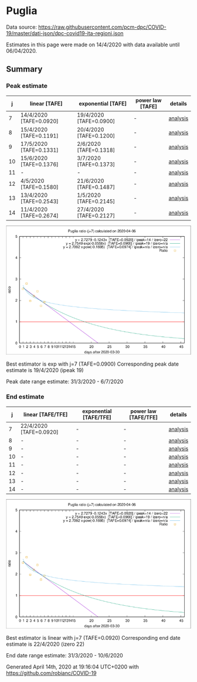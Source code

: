 # Puglia


Data source: https://raw.githubusercontent.com/pcm-dpc/COVID-19/master/dati-json/dpc-covid19-ita-regioni.json

Estimates in this page were made on 14/4/2020 with data available until 06/04/2020.


## Summary 

### Peak estimate 
|j|linear [TAFE]|exponential [TAFE]|power law [TAFE]|details|
|---|----|-----------|---------|-------|
|7|14/4/2020 [TAFE=0.0920]|19/4/2020 [TAFE=0.0900]|-|[analysis](COVID-19_puglia_j7_2020-04-06.md)|
|8|15/4/2020 [TAFE=0.1191]|20/4/2020 [TAFE=0.1200]|-|[analysis](COVID-19_puglia_j8_2020-04-06.md)|
|9|17/5/2020 [TAFE=0.1331]|2/6/2020 [TAFE=0.1318]|-|[analysis](COVID-19_puglia_j9_2020-04-06.md)|
|10|15/6/2020 [TAFE=0.1376]|3/7/2020 [TAFE=0.1373]|-|[analysis](COVID-19_puglia_j10_2020-04-06.md)|
|11|-|-|-|[analysis](COVID-19_puglia_j11_2020-04-06.md)|
|12|4/5/2020 [TAFE=0.1580]|21/6/2020 [TAFE=0.1487]|-|[analysis](COVID-19_puglia_j12_2020-04-06.md)|
|13|13/4/2020 [TAFE=0.2543]|1/5/2020 [TAFE=0.2145]|-|[analysis](COVID-19_puglia_j13_2020-04-06.md)|
|14|11/4/2020 [TAFE=0.2674]|27/4/2020 [TAFE=0.2127]|-|[analysis](COVID-19_puglia_j14_2020-04-06.md)|

![best peak estimate](COVID-19_puglia_j7_2020-04-06.png)

Best estimator is exp with j=7 (TAFE=0.0900)
Corresponding peak date estimate is 19/4/2020 (ipeak 19)


Peak date range estimate: 31/3/2020 - 6/7/2020

### End estimate 
|j|linear [TAFE/TFE]|exponential [TAFE/TFE]|power law [TAFE/TFE]|details|
|---|----|-----------|---------|-------|
|7|22/4/2020 [TAFE=0.0920]|-|-|[analysis](COVID-19_puglia_j7_2020-04-06.md)|
|8|-|-|-|[analysis](COVID-19_puglia_j8_2020-04-06.md)|
|9|-|-|-|[analysis](COVID-19_puglia_j9_2020-04-06.md)|
|10|-|-|-|[analysis](COVID-19_puglia_j10_2020-04-06.md)|
|11|-|-|-|[analysis](COVID-19_puglia_j11_2020-04-06.md)|
|12|-|-|-|[analysis](COVID-19_puglia_j12_2020-04-06.md)|
|13|-|-|-|[analysis](COVID-19_puglia_j13_2020-04-06.md)|
|14|-|-|-|[analysis](COVID-19_puglia_j14_2020-04-06.md)|

![best zero estimate](COVID-19_puglia_j7_2020-04-06.png)

Best estimator is linear with j=7 (TAFE=0.0920)
Corresponding end date estimate is 22/4/2020 (izero 22)


End date range estimate: 31/3/2020 - 10/6/2020

Generated April 14th, 2020 at 19:16:04 UTC+0200 with https://github.com/robianc/COVID-19
